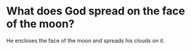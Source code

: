 # What does God spread on the face of the moon?

He encloses the face of the moon and spreads his clouds on it.
